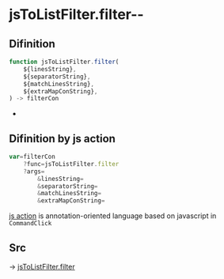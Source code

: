 # jsToListFilter.filter--

## Difinition

```js.js
function jsToListFilter.filter(
	${linesString},
	${separatorString},
	${matchLinesString},
	${extraMapConString},
) -> filterCon
```

- 


## Difinition by js action

```js.js
var=filterCon
	?func=jsToListFilter.filter
	?args=
		&linesString=
		&separatorString=
		&matchLinesString=
		&extraMapConString=
```

[js action](#) is annotation-oriented language based on javascript in `CommandClick`



## Src

-> [jsToListFilter.filter](https://github.com/puutaro/CommandClick/blob/master/app/src/main/java/com/puutaro/commandclick/fragment_lib/terminal_fragment/js_interface/text/JsToListFilter.kt#L29)


